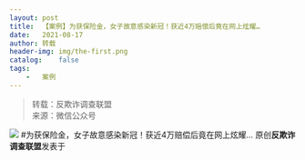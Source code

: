 ```yaml
---
layout:	post
title:	【案例】为获保险金，女子故意感染新冠！获近4万赔偿后竟在网上炫耀…
date:	2021-08-17
author:	转载
header-img:	img/the-first.png
catalog:	false
tags:
	-	案例
---
```


<blockquote><p>转载：反欺诈调查联盟<br>
来源：微信公众号</p></blockquote>

![]({{site.baseurl}}/postimg/L6usUGPiatBQTBMzNhicCgN8HFusFSjGNqkRUn4plSSWiaAFgHqAUHzeof0pn10Cj1WJvWIBKvm3frqFNtTncyKag.png)
#为获保险金，女子故意感染新冠！获近4万赔偿后竟在网上炫耀…
原创**反欺诈调查联盟**发表于
